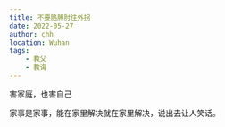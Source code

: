 ```yaml
---
title: 不要胳膊肘往外拐
date: 2022-05-27
author: chh
location: Wuhan
tags:
    - 教父
    - 教诲
---
```


害家庭，也害自己

家事是家事，能在家里解决就在家里解决，说出去让人笑话。
